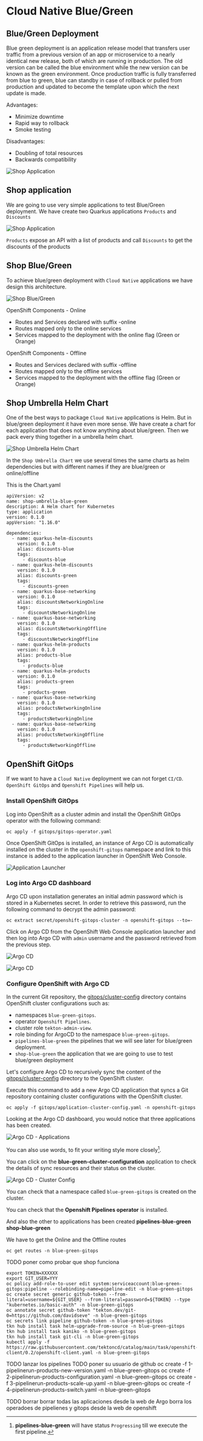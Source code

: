 # Cloud Native Blue/Green

## Blue/Green Deployment

Blue green deployment is an application release model that transfers user traffic from a previous version of an app or microservice to a nearly identical new release, both of which are running in production.
The old version can be called the blue environment while the new version can be known as the green environment. Once production traffic is fully transferred from blue to green, blue can standby in case of rollback or pulled from production and updated to become the template upon which the next update is made.

Advantages:
- Minimize downtime
- Rapid way to rollback 
- Smoke testing

Disadvantages:
- Doubling of total resources
- Backwards compatibility


![Shop Application](images/blue-green.png)

## Shop application

We are going to use very simple applications to test Blue/Green deployment. We have create two Quarkus applications `Products` and `Discounts`

![Shop Application](images/Shop.png)

`Products` expose an API with a list of products and call `Discounts` to get the discounts of the products

## Shop Blue/Green

To achieve blue/green deployment with `Cloud Native` applications we have design this architecture.

![Shop Blue/Green](images/Shop-blue-green.png)

OpenShift Components - Online
- Routes and Services declared with suffix -online
- Routes mapped only to the online services
- Services mapped to the deployment with the online flag (Green or Orange)

OpenShift Components - Offline
- Routes and Services declared with suffix -offline
- Routes mapped only to the offline services
- Services mapped to the deployment with the offline flag (Green or Orange)

## Shop Umbrella Helm Chart

One of the best ways to package `Cloud Native` applications is Helm. But in blue/green deployment it have even more sense.
We have create a chart for each application that does not know anything about blue/green. Then we pack every thing together in a umbrella helm chart.

![Shop Umbrella Helm Chart](images/Shop-helm.png)

In the `Shop Umbrella Chart` we use several times the same charts as helm dependencies but with different names if they are blue/green or online/offline

This is the Chart.yaml
```
apiVersion: v2
name: shop-umbrella-blue-green
description: A Helm chart for Kubernetes
type: application
version: 0.1.0
appVersion: "1.16.0"

dependencies:
  - name: quarkus-helm-discounts
    version: 0.1.0
    alias: discounts-blue
    tags:
      - discounts-blue
  - name: quarkus-helm-discounts
    version: 0.1.0
    alias: discounts-green
    tags:
      - discounts-green
  - name: quarkus-base-networking
    version: 0.1.0
    alias: discountsNetworkingOnline  
    tags:
      - discountsNetworkingOnline
  - name: quarkus-base-networking
    version: 0.1.0
    alias: discountsNetworkingOffline
    tags:
      - discountsNetworkingOffline
  - name: quarkus-helm-products
    version: 0.1.0
    alias: products-blue
    tags:
      - products-blue
  - name: quarkus-helm-products
    version: 0.1.0
    alias: products-green
    tags:
      - products-green
  - name: quarkus-base-networking
    version: 0.1.0
    alias: productsNetworkingOnline
    tags:
      - productsNetworkingOnline
  - name: quarkus-base-networking
    version: 0.1.0
    alias: productsNetworkingOffline
    tags:
      - productsNetworkingOffline
```

## OpenShift GitOps

If we want to have a `Cloud Native` deployment we can not forget `CI/CD`. `OpenShift GitOps` and `Openshift Pipelines` will help us. 
### Install OpenShift GitOps 

Log into OpenShift as a cluster admin and install the OpenShift GitOps operator with the following command:
```
oc apply -f gitops/gitops-operator.yaml
```

Once OpenShift GitOps is installed, an instance of Argo CD is automatically installed on the cluster in the `openshift-gitops` namespace and link to this instance is added to the application launcher in OpenShift Web Console.

![Application Launcher](images/gitops-link.png)

### Log into Argo CD dashboard

Argo CD upon installation generates an initial admin password which is stored in a Kubernetes secret. In order to retrieve this password, run the following command to decrypt the admin password:

```
oc extract secret/openshift-gitops-cluster -n openshift-gitops --to=-
```

Click on Argo CD from the OpenShift Web Console application launcher and then log into Argo CD with `admin` username and the password retrieved from the previous step.

![Argo CD](images/ArgoCD-login.png)

![Argo CD](images/ArgoCD-UI.png)

### Configure OpenShift with Argo CD

In the current Git repository, the [gitops/cluster-config](gitops/cluster-config/) directory contains OpenShift cluster configurations such as:
- namespaces `blue-green-gitops`.
- operator `Openshift Pipelines`.
- cluster role `tekton-admin-view`.
- role binding for ArgoCD to the namespace `blue-green-gitops`.
- `pipelines-blue-green` the pipelines that we will see later for blue/green deployment.
- `shop-blue-green` the application that we are going to use to test blue/green deployment


 Let's configure Argo CD to recursively sync the content of the [gitops/cluster-config](gitops/cluster-config/) directory to the OpenShift cluster.

Execute this command to add a new Argo CD application that syncs a Git repository containing cluster configurations with the OpenShift cluster.

```
oc apply -f gitops/application-cluster-config.yaml -n openshift-gitops
```

Looking at the Argo CD dashboard, you would notice that three applications has been created. 

![Argo CD - Applications](images/applications.png)
[^note]:**pipelines-blue-green** will have status `Progressing` till we execute the first pipeline. 

You can also use words, to fit your writing style more closely[^note].

[^note]:
    Named footnotes will still render with numbers instead of the text but allow easier identification and linking.  
    This footnote also has been made with a different syntax using 4 spaces for new lines.

You can click on the **blue-green-cluster-configuration** application to check the details of sync resources and their status on the cluster. 

![Argo CD - Cluster Config](images/application-cluster-config-sync.png)


You can check that a namespace called `blue-green-gitops` is created on the cluster.

You can check that the **Openshift Pipelines operator** is installed.

And also the other to applications has been created **pipelines-blue-green** **shop-blue-green**

We have to get the Online and the Offline routes
```
oc get routes -n blue-green-gitops
```
TODO poner como probar que shop funciona

```
export TOKEN=XXXXXX
export GIT_USER=YYY
oc policy add-role-to-user edit system:serviceaccount:blue-green-gitops:pipeline --rolebinding-name=pipeline-edit -n blue-green-gitops
oc create secret generic github-token --from-literal=username=${GIT_USER} --from-literal=password=${TOKEN} --type "kubernetes.io/basic-auth" -n blue-green-gitops
oc annotate secret github-token "tekton.dev/git-0=https://github.com/davidseve" -n blue-green-gitops
oc secrets link pipeline github-token -n blue-green-gitops
tkn hub install task helm-upgrade-from-source -n blue-green-gitops
tkn hub install task kaniko -n blue-green-gitops
tkn hub install task git-cli -n blue-green-gitops
kubectl apply -f https://raw.githubusercontent.com/tektoncd/catalog/main/task/openshift-client/0.2/openshift-client.yaml -n blue-green-gitops
```

TODO lanzar los pipelines
TODO poner su usuario de github
oc create -f 1-pipelinerun-products-new-version.yaml -n blue-green-gitops
oc create -f 2-pipelinerun-products-configuration.yaml -n blue-green-gitops
oc create -f 3-pipelinerun-products-scale-up.yaml -n blue-green-gitops
oc create -f 4-pipelinerun-products-switch.yaml -n blue-green-gitops












TODO borrar
borrar todas las aplicaciones desde la web de Argo
borra los operadoes de pipelienes y gitops desde la web de openshift

